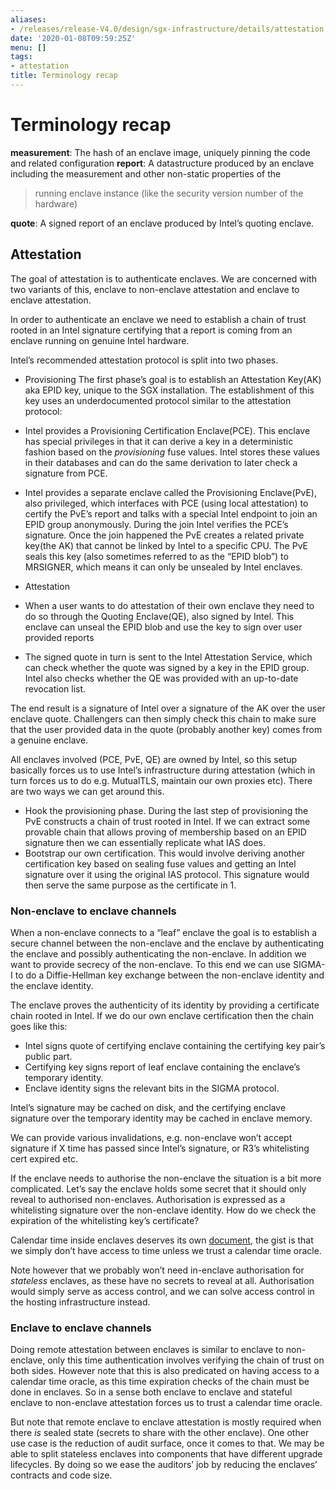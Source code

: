 ```yaml
---
aliases:
- /releases/release-V4.0/design/sgx-infrastructure/details/attestation.html
date: '2020-01-08T09:59:25Z'
menu: []
tags:
- attestation
title: Terminology recap
---
```



# Terminology recap

**measurement**: The hash of an enclave image, uniquely pinning the code and related configuration
**report**: A datastructure produced by an enclave including the measurement and other non-static properties of the

> 
> running enclave instance (like the security version number of the hardware)


**quote**: A signed report of an enclave produced by Intel’s quoting enclave.


## Attestation

The goal of attestation is to authenticate enclaves. We are concerned with two variants of this, enclave to non-enclave
attestation and enclave to enclave attestation.

In order to authenticate an enclave we need to establish a chain of trust rooted in an Intel signature certifying that a
report is coming from an enclave running on genuine Intel hardware.

Intel’s recommended attestation protocol is split into two phases.


* Provisioning
The first phase’s goal is to establish an Attestation Key(AK) aka EPID key, unique to the SGX installation.
The establishment of this key uses an underdocumented protocol similar to the attestation protocol:
* Intel provides a Provisioning Certification Enclave(PCE). This enclave has special privileges in that it can derive a
key in a deterministic fashion based on the *provisioning* fuse values. Intel stores these values in their databases
and can do the same derivation to later check a signature from PCE.
* Intel provides a separate enclave called the Provisioning Enclave(PvE), also privileged, which interfaces with PCE
(using local attestation) to certify the PvE’s report and talks with a special Intel endpoint to join an EPID group
anonymously. During the join Intel verifies the PCE’s signature. Once the join happened the PvE creates a related
private key(the AK) that cannot be linked by Intel to a specific CPU. The PvE seals this key (also sometimes referred
to as the “EPID blob”) to MRSIGNER, which means it can only be unsealed by Intel enclaves.


* Attestation
* When a user wants to do attestation of their own enclave they need to do so through the Quoting Enclave(QE), also
signed by Intel. This enclave can unseal the EPID blob and use the key to sign over user provided reports
* The signed quote in turn is sent to the Intel Attestation Service, which can check whether the quote was signed by a
key in the EPID group. Intel also checks whether the QE was provided with an up-to-date revocation list.



The end result is a signature of Intel over a signature of the AK over the user enclave quote. Challengers can then
simply check this chain to make sure that the user provided data in the quote (probably another key) comes from a
genuine enclave.

All enclaves involved (PCE, PvE, QE) are owned by Intel, so this setup basically forces us to use Intel’s infrastructure
during attestation (which in turn forces us to do e.g. MutualTLS, maintain our own proxies etc). There are two ways we
can get around this.


* Hook the provisioning phase. During the last step of provisioning the PvE constructs a chain of trust rooted in
Intel. If we can extract some provable chain that allows proving of membership based on an EPID signature then we can
essentially replicate what IAS does.
* Bootstrap our own certification. This would involve deriving another certification key based on sealing fuse values
and getting an Intel signature over it using the original IAS protocol. This signature would then serve the same
purpose as the certificate in 1.


### Non-enclave to enclave channels

When a non-enclave connects to a “leaf” enclave the goal is to establish a secure channel between the non-enclave and
the enclave by authenticating the enclave and possibly authenticating the non-enclave. In addition we want to provide
secrecy of the non-enclave. To this end we can use SIGMA-I to do a Diffie-Hellman key exchange between the non-enclave
identity and the enclave identity.

The enclave proves the authenticity of its identity by providing a certificate chain rooted in Intel. If we do our own
enclave certification then the chain goes like this:


* Intel signs quote of certifying enclave containing the certifying key pair’s public part.
* Certifying key signs report of leaf enclave containing the enclave’s temporary identity.
* Enclave identity signs the relevant bits in the SIGMA protocol.

Intel’s signature may be cached on disk, and the certifying enclave signature over the temporary identity may be cached
in enclave memory.

We can provide various invalidations, e.g. non-enclave won’t accept signature if X time has passed since Intel’s
signature, or R3’s whitelisting cert expired etc.

If the enclave needs to authorise the non-enclave the situation is a bit more complicated. Let’s say the enclave holds
some secret that it should only reveal to authorised non-enclaves. Authorisation is expressed as a whitelisting
signature over the non-enclave identity. How do we check the expiration of the whitelisting key’s certificate?

Calendar time inside enclaves deserves its own [document](time.md), the gist is that we simply don’t have access to time
unless we trust a calendar time oracle.

Note however that we probably won’t need in-enclave authorisation for *stateless* enclaves, as these have no secrets to
reveal at all. Authorisation would simply serve as access control, and we can solve access control in the hosting
infrastructure instead.


### Enclave to enclave channels

Doing remote attestation between enclaves is similar to enclave to non-enclave, only this time authentication involves
verifying the chain of trust on both sides. However note that this is also predicated on having access to a calendar
time oracle, as this time expiration checks of the chain must be done in enclaves. So in a sense both enclave to enclave
and stateful enclave to non-enclave attestation forces us to trust a calendar time oracle.

But note that remote enclave to enclave attestation is mostly required when there *is* sealed state (secrets to share
with the other enclave). One other use case is the reduction of audit surface, once it comes to that. We may be able to
split stateless enclaves into components that have different upgrade lifecycles. By doing so we ease the auditors’ job
by reducing the enclaves’ contracts and code size.

